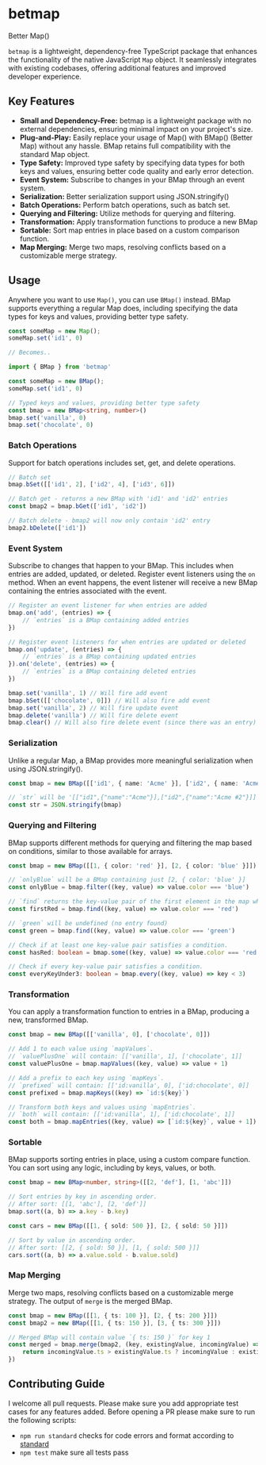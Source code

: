 # betmap
Better Map()

`betmap` is a lightweight, dependency-free TypeScript package that enhances the functionality of the native JavaScript `Map` object. It seamlessly integrates with existing codebases, offering additional features and improved developer experience.

## Key Features

* **Small and Dependency-Free:** betmap is a lightweight package with no external dependencies, ensuring minimal impact on your project's size.
* **Plug-and-Play:** Easily replace your usage of Map() with BMap() (Better Map) without any hassle. BMap retains full compatibility with the standard Map object.
* **Type Safety:** Improved type safety by specifying data types for both keys and values, ensuring better code quality and early error detection.
* **Event System:** Subscribe to changes in your BMap through an event system.
* **Serialization:** Better serialization support using JSON.stringify()
* **Batch Operations:** Perform batch operations, such as batch set.
* **Querying and Filtering:** Utilize methods for querying and filtering.
* **Transformation:** Apply transformation functions to produce a new BMap
* **Sortable:** Sort map entries in place based on a custom comparison function. 
* **Map Merging:** Merge two maps, resolving conflicts based on a customizable merge strategy.

## Usage

Anywhere you want to use `Map()`, you can use `BMap()` instead. BMap supports everything a regular Map does, including specifying the data types for keys and values, providing better type safety.

```ts
const someMap = new Map();
someMap.set('id1', 0)

// Becomes..

import { BMap } from 'betmap'

const someMap = new BMap();
someMap.set('id1', 0)

// Typed keys and values, providing better type safety
const bmap = new BMap<string, number>()
bmap.set('vanilla', 0)
bmap.set('chocolate', 0)
```

### Batch Operations

Support for batch operations includes set, get, and delete operations.

```ts
// Batch set
bmap.bSet([['id1', 2], ['id2', 4], ['id3', 6]])

// Batch get - returns a new BMap with 'id1' and 'id2' entries
const bmap2 = bmap.bGet(['id1', 'id2'])

// Batch delete - bmap2 will now only contain 'id2' entry
bmap2.bDelete(['id1'])
```

### Event System

Subscribe to changes that happen to your BMap. This includes when entries are added, updated, or deleted. Register event listeners using the `on` method. When an event happens, the event listener will receive a new BMap containing the entries associated with the event.

```ts
// Register an event listener for when entries are added
bmap.on('add', (entries) => {
    // `entries` is a BMap containing added entries
})

// Register event listeners for when entries are updated or deleted
bmap.on('update', (entries) => {
    // `entries` is a BMap containing updated entries
}).on('delete', (entries) => {
    // `entries` is a BMap containing deleted entries
})

bmap.set('vanilla', 1) // Will fire add event
bmap.bSet([['chocolate', 0]]) // Will also fire add event
bmap.set('vanilla', 2) // Will fire update event
bmap.delete('vanilla') // Will fire delete event
bmap.clear() // Will also fire delete event (since there was an entry)
```

### Serialization

Unlike a regular Map, a BMap provides more meaningful serialization when using JSON.stringify().

```ts
const bmap = new BMap([['id1', { name: 'Acme' }], ['id2', { name: 'Acme #2' }]])

// `str` will be '[["id1",{"name":"Acme"}],["id2",{"name":"Acme #2"}]]'
const str = JSON.stringify(bmap)
```

### Querying and Filtering

BMap supports different methods for querying and filtering the map based on conditions, similar to those available for arrays.

```ts
const bmap = new BMap([[1, { color: 'red' }], [2, { color: 'blue' }]])

// `onlyBlue` will be a BMap containing just [2, { color: 'blue' }]
const onlyBlue = bmap.filter((key, value) => value.color === 'blue')

// `find` returns the key-value pair of the first element in the map where predicate is true, and undefined otherwise.
const firstRed = bmap.find((key, value) => value.color === 'red')

// `green` will be undefined (no entry found)
const green = bmap.find((key, value) => value.color === 'green')

// Check if at least one key-value pair satisfies a condition.
const hasRed: boolean = bmap.some((key, value) => value.color === 'red')

// Check if every key-value pair satisfies a condition.
const everyKeyUnder3: boolean = bmap.every((key, value) => key < 3)
```

### Transformation

You can apply a transformation function to entries in a BMap, producing a new, transformed BMap.

```ts
const bmap = new BMap([['vanilla', 0], ['chocolate', 0]])

// Add 1 to each value using `mapValues`.
// `valuePlusOne` will contain: [['vanilla', 1], ['chocolate', 1]]
const valuePlusOne = bmap.mapValues((key, value) => value + 1)

// Add a prefix to each key using `mapKeys`.
// `prefixed` will contain: [['id:vanilla', 0], ['id:chocolate', 0]]
const prefixed = bmap.mapKeys((key) => `id:${key}`)

// Transform both keys and values using `mapEntries`.
// `both` will contain: [['id:vanilla', 1], ['id:chocolate', 1]]
const both = bmap.mapEntries((key, value) => [`id:${key}`, value + 1])
```

### Sortable

BMap supports sorting entries in place, using a custom compare function. You can sort using any logic, including by keys, values, or both.

```ts
const bmap = new BMap<number, string>([[2, 'def'], [1, 'abc']])

// Sort entries by key in ascending order.
// After sort: [[1, 'abc'], [2, 'def']]
bmap.sort((a, b) => a.key - b.key)

const cars = new BMap([[1, { sold: 500 }], [2, { sold: 50 }]])

// Sort by value in ascending order.
// After sort: [[2, { sold: 50 }], [1, { sold: 500 }]]
cars.sort((a, b) => a.value.sold - b.value.sold)
```

### Map Merging

Merge two maps, resolving conflicts based on a customizable merge strategy. The output of `merge` is the merged BMap.

```ts
const bmap = new BMap([[1, { ts: 100 }], [2, { ts: 200 }]])
const bmap2 = new BMap([[1, { ts: 150 }], [3, { ts: 300 }]])

// Merged BMap will contain value `{ ts: 150 }` for key 1
const merged = bmap.merge(bmap2, (key, existingValue, incomingValue) => {
    return incomingValue.ts > existingValue.ts ? incomingValue : existingValue
})
```

## Contributing Guide

I welcome all pull requests. Please make sure you add appropriate test cases for any features
added. Before opening a PR please make sure to run the following scripts:

- `npm run standard` checks for code errors and format according to [standard](https://github.com/standard/standard)
- `npm test` make sure all tests pass
